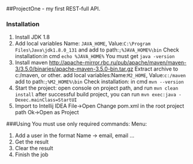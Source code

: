 ##ProjectOne - my first REST-full API.

### Installation
1. Install JDK 1.8
2. Add local variables
Name: ```JAVA_HOME```, Value:```C:\Program Files\Java\jdk1.8.0_131```
and add to path:```;%JAVA_HOME%\bin```
Check installation:in cmd ```echo %JAVA_HOME%```
You must get ```java -version```
3. Install maven http://apache-mirror.rbc.ru/pub/apache/maven/maven-3/3.5.0/binaries/apache-maven-3.5.0-bin.tar.gz
Extract archive to c:/maven, or other.
add local variables:Name:```M2_HOME```, Value:```c:/maven```
add to path:```;%M2_HOME%\bin```
Check installation: in cmd ```mvn --version```
3. Start the project:
    open console on project path, and run ```mvn clean install```
    after successful build project, you can run ```mvn exec:java -Dexec.mainClass=StartUI```
4. Import to Intellij IDEA
File->Open
Change pom.xml in the root project path
Ok->Open as Project

###Using
You must use only required commands:
Menu:
1. Add a user in the format Name -> email, email ...
2. Get the result
3. Clear the result
4. Finish the job







